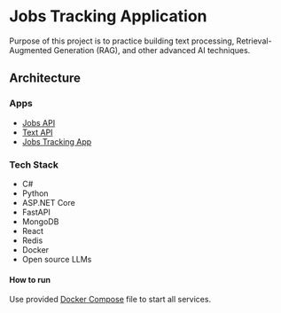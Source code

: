 # Jobs Tracking Application

Purpose of this project is to practice building text processing, Retrieval-Augmented Generation (RAG), and other advanced AI techniques.

## Architecture

### Apps

- [Jobs API](./backend/Jobs/README.md)
- [Text API](./backend/text-api/README.md)
- [Jobs Tracking App](./frontend/jobs-app/README.md)

### Tech Stack

- C#
- Python
- ASP.NET Core
- FastAPI
- MongoDB
- React
- Redis
- Docker
- Open source LLMs

#### How to run

Use provided [Docker Compose](./docker-compose.yml) file to start all services.
